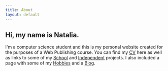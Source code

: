 ```yaml
---
title: About
layout: default
---
```

## Hi, my name is Natalia.
I'm a computer science student and this is my personal website created for the purposes of a Web Publishing course. You can find my [CV](/cv/) here as well as links to some of my [School](/projects/school-work/) and [Independent](/projects/independent-work) projects. I also included a page with some of my [Hobbies](/hobbies/) and a [Blog](/blog/).
